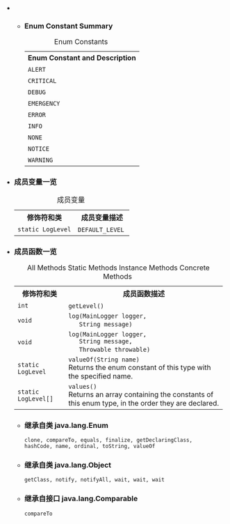 <div class="summary">
<ul class="blockList">
<li class="blockList">
<!-- =========== ENUM CONSTANT SUMMARY =========== -->
<ul class="blockList">
<li class="blockList"><a name="enum.constant.summary">
<!--   -->
</a>
<h3>Enum Constant Summary</h3>
<table class="memberSummary" border="0" cellpadding="3" cellspacing="0" summary="Enum Constant Summary table, listing enum constants, and an explanation">
<caption><span>Enum Constants</span><span class="tabEnd"> </span></caption>
<tr>
<th class="colOne" scope="col">Enum Constant and Description</th>
</tr>
<tr class="altColor">
<td class="colOne"><code><span class="memberNameLink"><a >ALERT</a></span></code> </td>
</tr>
<tr class="rowColor">
<td class="colOne"><code><span class="memberNameLink"><a >CRITICAL</a></span></code> </td>
</tr>
<tr class="altColor">
<td class="colOne"><code><span class="memberNameLink"><a >DEBUG</a></span></code> </td>
</tr>
<tr class="rowColor">
<td class="colOne"><code><span class="memberNameLink"><a >EMERGENCY</a></span></code> </td>
</tr>
<tr class="altColor">
<td class="colOne"><code><span class="memberNameLink"><a >ERROR</a></span></code> </td>
</tr>
<tr class="rowColor">
<td class="colOne"><code><span class="memberNameLink"><a >INFO</a></span></code> </td>
</tr>
<tr class="altColor">
<td class="colOne"><code><span class="memberNameLink"><a >NONE</a></span></code> </td>
</tr>
<tr class="rowColor">
<td class="colOne"><code><span class="memberNameLink"><a >NOTICE</a></span></code> </td>
</tr>
<tr class="altColor">
<td class="colOne"><code><span class="memberNameLink"><a >WARNING</a></span></code> </td>
</tr>
</table>
</li>
</ul>

<li class="blockList"><a name="field.summary">
<!--   -->
</a>
<h3>成员变量一览</h3>
<table class="memberSummary" border="0" cellpadding="3" cellspacing="0" summary="Field Summary table, listing fields, and an explanation">
<caption><span>成员变量</span><span class="tabEnd"> </span></caption>
<tr>
<th>修饰符和类</th>
<th>成员变量描述</th>
</tr>
<tr class="altColor">
<td class="colFirst"><code>static <a  title="enum in cn.nukkit.utils">LogLevel</a></code></td>
<td class="colLast"><code><span class="memberNameLink"><a >DEFAULT_LEVEL</a></span></code> </td>
</tr>
</table>
</li>
</ul>
<!-- ========== METHOD SUMMARY =========== -->
<ul class="blockList">
<li class="blockList"><a name="method.summary">
<!--   -->
</a>
<h3>成员函数一览</h3>
<table class="memberSummary" border="0" cellpadding="3" cellspacing="0" summary="Method Summary table, listing methods, and an explanation">
<caption><span id="t0" class="activeTableTab"><span>All Methods</span><span class="tabEnd"> </span></span><span id="t1" class="tableTab"><span><a >Static Methods</a></span><span class="tabEnd"> </span></span><span id="t2" class="tableTab"><span><a >Instance Methods</a></span><span class="tabEnd"> </span></span><span id="t4" class="tableTab"><span><a >Concrete Methods</a></span><span class="tabEnd"> </span></span></caption>
<tr>
<th>修饰符和类</th>
<th>成员函数描述</th>
</tr>
<tr id="i0" class="altColor">
<td class="colFirst"><code>int</code></td>
<td class="colLast"><code><span class="memberNameLink"><a >getLevel</a></span>()</code> </td>
</tr>
<tr id="i1" class="rowColor">
<td class="colFirst"><code>void</code></td>
<td class="colLast"><code><span class="memberNameLink"><a >log</a></span>(<a  title="class in cn.nukkit.utils">MainLogger</a> logger,
   <a  title="class or interface in java.lang">String</a> message)</code> </td>
</tr>
<tr id="i2" class="altColor">
<td class="colFirst"><code>void</code></td>
<td class="colLast"><code><span class="memberNameLink"><a >log</a></span>(<a  title="class in cn.nukkit.utils">MainLogger</a> logger,
   <a  title="class or interface in java.lang">String</a> message,
   <a  title="class or interface in java.lang">Throwable</a> throwable)</code> </td>
</tr>
<tr id="i3" class="rowColor">
<td class="colFirst"><code>static <a  title="enum in cn.nukkit.utils">LogLevel</a></code></td>
<td class="colLast"><code><span class="memberNameLink"><a >valueOf</a></span>(<a  title="class or interface in java.lang">String</a> name)</code>
<div class="block">Returns the enum constant of this type with the specified name.</div>
</td>
</tr>
<tr id="i4" class="altColor">
<td class="colFirst"><code>static <a  title="enum in cn.nukkit.utils">LogLevel</a>[]</code></td>
<td class="colLast"><code><span class="memberNameLink"><a >values</a></span>()</code>
<div class="block">Returns an array containing the constants of this enum type, in
the order they are declared.</div>
</td>
</tr>
</table>
<ul class="blockList">
<li class="blockList"><a name="methods.inherited.from.class.java.lang.Enum">
<!--   -->
</a>
<h3>继承自类 java.lang.<a  title="class or interface in java.lang">Enum</a></h3>
<code><a  title="class or interface in java.lang">clone</a>, <a  title="class or interface in java.lang">compareTo</a>, <a  title="class or interface in java.lang">equals</a>, <a  title="class or interface in java.lang">finalize</a>, <a  title="class or interface in java.lang">getDeclaringClass</a>, <a  title="class or interface in java.lang">hashCode</a>, <a  title="class or interface in java.lang">name</a>, <a  title="class or interface in java.lang">ordinal</a>, <a  title="class or interface in java.lang">toString</a>, <a  title="class or interface in java.lang">valueOf</a></code></li>
</ul>
<ul class="blockList">
<li class="blockList"><a name="methods.inherited.from.class.java.lang.Object">
<!--   -->
</a>
<h3>继承自类 java.lang.<a  title="class or interface in java.lang">Object</a></h3>
<code><a  title="class or interface in java.lang">getClass</a>, <a  title="class or interface in java.lang">notify</a>, <a  title="class or interface in java.lang">notifyAll</a>, <a  title="class or interface in java.lang">wait</a>, <a  title="class or interface in java.lang">wait</a>, <a  title="class or interface in java.lang">wait</a></code></li>
</ul>
<ul class="blockList">
<li class="blockList"><a name="methods.inherited.from.class.java.lang.Comparable">
<!--   -->
</a>
<h3>继承自接口 java.lang.<a  title="class or interface in java.lang">Comparable</a></h3>
<code><a  title="class or interface in java.lang">compareTo</a></code></li>
</ul>
</li>
</ul>
</li>
</ul>
</div>
